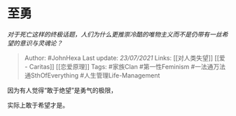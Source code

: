 # 至勇
*对于死亡这样的终极话题，人们为什么更推崇冷酷的唯物主义而不是仍带有一丝希望的意识与灵魂论？*

> Author: #JohnHexa
Last update: *23/07/2021* 
Links: [[对人类失望]] [[爱 - Caritas]] [[恋爱原理]]
Tags:  #家族Clan #第一性Feminism #一法通万法通SthOfEverything #人生管理Life-Management 



因为有人觉得“敢于绝望”是勇气的极限，

实际上敢于希望才是。



